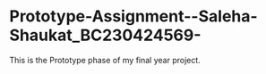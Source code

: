 # Prototype-Assignment--Saleha-Shaukat_BC230424569-
This is the Prototype phase of my final year project.
